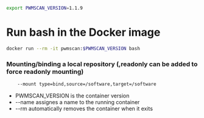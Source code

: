 ```bash
export PWMSCAN_VERSION=1.1.9
```

# Run bash in the Docker image
```bash
docker run --rm -it pwmscan:$PWMSCAN_VERSION bash
```
### Mounting/binding a local repository (,readonly can be added to force readonly mounting)
```bash
    --mount type=bind,source=/software,target=/software
```
- PWMSCAN_VERSION is the container version
- --name assignes a name to the running container
- --rm automatically removes the container when it exits
